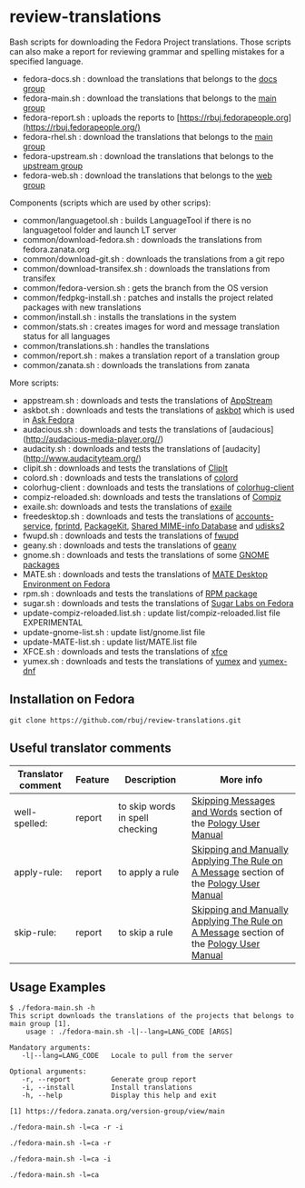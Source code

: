 # review-translations

Bash scripts for downloading the Fedora Project translations. Those scripts can also make a report for reviewing grammar and spelling mistakes for a specified language.
* fedora-docs.sh : download the translations that belongs to the [docs group](https://fedora.zanata.org/version-group/view/docs)
* fedora-main.sh : download the translations that belongs to the [main group](https://fedora.zanata.org/version-group/view/main)
* fedora-report.sh : uploads the reports to [https://rbuj.fedorapeople.org](https://rbuj.fedorapeople.org/)
* fedora-rhel.sh : download the translations that belongs to the [main group](https://fedora.zanata.org/version-group/view/rhel)
* fedora-upstream.sh : download the translations that belongs to the [upstream group](https://fedora.zanata.org/version-group/view/upstream)
* fedora-web.sh : download the translations that belongs to the [web group](https://fedora.zanata.org/version-group/view/web)

Components (scripts which are used by other scrips):
* common/languagetool.sh : builds LanguageTool if there is no languagetool folder and launch LT server
* common/download-fedora.sh : downloads the translations from fedora.zanata.org
* common/download-git.sh : downloads the translations from a git repo
* common/download-transifex.sh : downloads the translations from transifex
* common/fedora-version.sh : gets the branch from the OS version
* common/fedpkg-install.sh : patches and installs the project related packages with new translations
* common/install.sh : installs the translations in the system
* common/stats.sh : creates images for word and message translation status for all languages
* common/translations.sh : handles the translations
* common/report.sh : makes a translation report of a translation group
* common/zanata.sh : downloads the translations from zanata

More scripts:
* appstream.sh : downloads and tests the translations of [AppStream](http://www.freedesktop.org/wiki/Distributions/AppStream/)
* askbot.sh : downloads and tests the translations of [askbot](https://askbot.com/) which is used in [Ask Fedora](https://ask.fedoraproject.org)
* audacious.sh : downloads and tests the translations of [audacious] (http://audacious-media-player.org//)
* audacity.sh : downloads and tests the translations of [audacity] (http://www.audacityteam.org/)
* clipit.sh : downloads and tests the translations of [ClipIt](https://github.com/shantzu/ClipIt)
* colord.sh : downloads and tests the translations of [colord](https://www.freedesktop.org/software/colord/)
* colorhug-client : downloads and tests the translations of [colorhug-client](http://www.hughski.com/)
* compiz-reloaded.sh: downloads and tests the translations of [Compiz](http://www.compiz.org/)
* exaile.sh: downloads and tests the translations of [exaile](http://www.exaile.org/)
* freedesktop.sh : downloads and tests the translations of [accounts-service](http://freedesktop.org/wiki/Software/AccountsService/), [fprintd](http://www.freedesktop.org/wiki/Software/fprint/), [PackageKit](http://www.freedesktop.org/software/PackageKit/), [Shared MIME-info Database](http://standards.freedesktop.org/shared-mime-info-spec/latest/) and [udisks2](http://www.freedesktop.org/wiki/Software/udisks/)
* fwupd.sh : downloads and tests the translations of [fwupd](http://www.fwupd.org/)
* geany.sh : downloads and tests the translations of [geany](http://www.geany.org/)
* gnome.sh : downloads and tests the translations of some [GNOME packages](https://www.gnome.org/)
* MATE.sh : downloads and tests the translations of [MATE Desktop Environment on Fedora](http://mate-desktop.org/)
* rpm.sh : downloads and tests the translations of [RPM package](http://www.rpm.org/)
* sugar.sh : downloads and tests the translations of [Sugar Labs on Fedora](https://spins.fedoraproject.org/soas/)
* update-compiz-reloaded.list.sh : update list/compiz-reloaded.list file EXPERIMENTAL
* update-gnome-list.sh : update list/gnome.list file
* update-MATE-list.sh : update list/MATE.list file
* XFCE.sh : downloads and tests the translations of [xfce](http://www.xfce.org/)
* yumex.sh : downloads and tests the translations of [yumex](http://www.yumex.dk/) and [yumex-dnf](http://www.yumex.dk/)

Installation on Fedora
----------------------

```
git clone https://github.com/rbuj/review-translations.git
```

Useful translator comments
--------------------------
| Translator comment  | Feature | Description | More info  |
| ------------------- | ------- | ----------- | ---------- |
| well-spelled:       | report  | to skip words in spell checking | [Skipping Messages and Words](http://pology.nedohodnik.net//doc/user/en_US/index-mono.html#sec-lgspskip) section of the [Pology User Manual](http://pology.nedohodnik.net//doc/user/en_US/index-mono.html) |
| apply-rule:         | report  | to apply a rule | [Skipping and Manually Applying The Rule on A Message](http://pology.nedohodnik.net//doc/user/en_US/index-mono.html) section of the [Pology User Manual](http://pology.nedohodnik.net//doc/user/en_US/index-mono.html) |
| skip-rule:          | report  | to skip a rule | [Skipping and Manually Applying The Rule on A Message](http://pology.nedohodnik.net//doc/user/en_US/index-mono.html) section of the [Pology User Manual](http://pology.nedohodnik.net//doc/user/en_US/index-mono.html) |

Usage Examples
--------------

```
$ ./fedora-main.sh -h
This script downloads the translations of the projects that belongs to main group [1].
    usage : ./fedora-main.sh -l|--lang=LANG_CODE [ARGS]

Mandatory arguments:
   -l|--lang=LANG_CODE   Locale to pull from the server

Optional arguments:
   -r, --report          Generate group report
   -i, --install         Install translations
   -h, --help            Display this help and exit

[1] https://fedora.zanata.org/version-group/view/main
```


```
./fedora-main.sh -l=ca -r -i
```


```
./fedora-main.sh -l=ca -r
```


```
./fedora-main.sh -l=ca -i
```


```
./fedora-main.sh -l=ca
```

